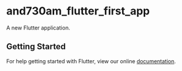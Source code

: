 # and730am_flutter_first_app

A new Flutter application.

## Getting Started

For help getting started with Flutter, view our online
[documentation](https://flutter.io/).
